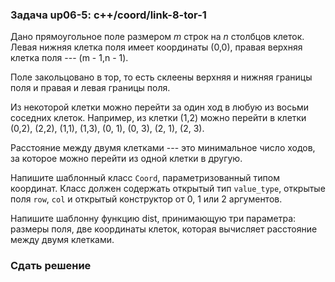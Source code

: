 ### Задача up06-5: c++/coord/link-8-tor-1

Дано прямоугольное поле размером *m* строк на *n* столбцов клеток. Левая
нижняя клетка поля имеет координаты (0,0), правая верхняя клетка поля
--- (m - 1,n - 1).

Поле закольцовано в тор, то есть склеены верхняя и нижняя границы поля и
правая и левая границы поля.

Из некоторой клетки можно перейти за один ход в любую из восьми соседних
клеток. Например, из клетки (1,2) можно перейти в клетки (0,2), (2,2),
(1,1), (1,3), (0, 1), (0, 3), (2, 1), (2, 3).

Расстояние между двумя клетками --- это минимальное число ходов, за
которое можно перейти из одной клетки в другую.

Напишите шаблонный класс `Coord`, параметризованный типом координат.
Класс должен содержать открытый тип `value_type`, открытые поля `row`,
`col` и открытый конструктор от 0, 1 или 2 аргументов.

Напишите шаблонну функцию dist, принимающую три параметра: размеры поля,
две координаты клеток, которая вычисляет расстояние между двумя
клетками.

### Сдать решение

